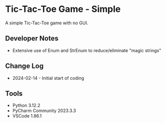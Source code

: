 # Tic-Tac-Toe Game - Simple
A simple Tic-Tac-Toe game with no GUI.

## Developer Notes
* Extensive use of Enum and StrEnum to reduce/eliminate "magic strings"
## Change Log
* 2024-02-14 - Initial start of coding
## Tools
* Python 3.12.2
* PyCharm Community 2023.3.3
* VSCode 1.86.1